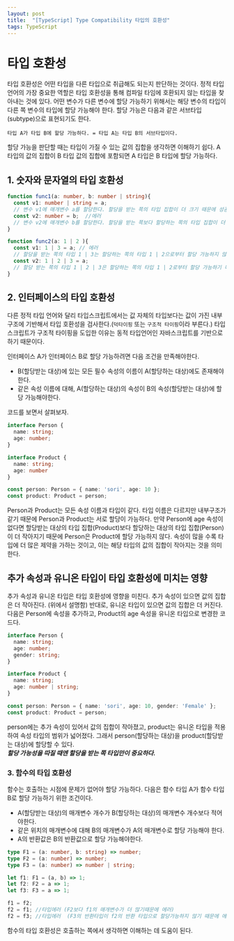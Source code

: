 ```yaml
---
layout: post
title:  "[TypeScript] Type Compatibility 타입의 호환성"
tags: TypeScript
---
```



# 타입 호환성

타입 호환성은 어떤 타입을 다른 타입으로 취급해도 되는지 판단하는 것이다. 정적 타입 언어의 가장 중요한 역할은 타입 호환성을 통해 컴파일 타임에 호환되지 않는 타입을 찾아내는 것에 있다. 어떤 변수가 다른 변수에 할당 가능하기 위해서는 해당 변수의 타입이 다른 쪽 변수의 타입에 할당 가능해야 한다. 
  할당 가능은 다음과 같은 서브타입(subtype)으로 표현되기도 한다.

`타입 A가 타입 B에 할당 가능하다. = 타입 A는 타입 B의 서브타입이다.`

할당 가능을 판단할 때는 타입이 가질 수 있는 값의 집합을 생각하면 이해하기 쉽다. A 타입의 값의 집합이 B 타입 값의 집합에 포함되면 A 타입은 B 타입에 할당 가능하다. 

## 1. 숫자와 문자열의 타입 호환성

```typescript
function func1(a: number, b: number | string){
  const v1: number | string = a;
  // 변수 v1에 매개변수 a를 할당한다. 할당을 받는 쪽의 타입 집합이 더 크기 때문에 성공   
  const v2: number = b;  //에러 
  // 변수 v2에 매개변수 b를 할당한다. 할당을 받는 쪽보다 할당하는 쪽의 타입 집합이 더 크기 때문에 에러
}
```

```typescript
function func2(a: 1 | 2 ){
  const v1: 1 | 3 = a; // 에러
  // 할당을 받는 쪽의 타입 1 | 3는 할당하는 쪽의 타입 1 | 2으로부터 할당 가능하지 않기 때문에 에러
  const v2: 1 | 2 | 3 = a; 
  // 할당 받는 쪽의 타입 1 | 2 | 3은 할당하는 쪽의 타입 1 | 2로부터 할당 가능하기 때문에 성공  
}
```

## 2. 인터페이스의 타입 호환성 

다른 정적 타입 언어와 달리 타입스크립트에서는 값 자체의 타입보다는 값이 가진 내부 구조에 기반해서 타입 호환성을 검사한다.(`덕타이핑` 또는 `구조적 타이핑`이라 부른다.) 타입스크립트가 구조적 타이핑을 도입한 이유는 동적 타입언어인 자바스크립트를 기반으로 하기 때문이다.

인터페이스 A가 인터페이스 B로 할당 가능하려면 다음 조건을 만족해야한다.
- B(할당받는 대상)에 있는 모든 필수 속성의 이름이 A(할당하는 대상)에도 존재해야한다.
- 같은 속성 이름에 대해, A(할당하는 대상)의 속성이 B의 속성(할당받는 대상)에 할당 가능해야한다.

코드를 보면서 살펴보자.

```typescript
interface Person {
  name: string;
  age: number;
}

interface Product {
  name: string;
  age: number
}

const person: Person = { name: 'sori', age: 10 };
const product: Product = person;
```

Person과 Product는 모든 속성 이름과 타입이 같다. 타입 이름은 다르지만 내부구조가 같기 때문에 Person과 Product는 서로 할당이 가능하다.
만약 Person에 age 속성이 없다면 할당받는 대상의 타입 집합(Product)보다 할당하는 대상의 타입 집합(Person)이 더 작아지기 때문에 Person은 Product에 할당 가능하지 않다. 속성이 많을 수록 타입에 더 많은 제약을 가하는 것이고, 이는 해당 타입의 값의 집합이 작아지는 것을 의미한다. 


## 추가 속성과 유니온 타입이 타입 호환성에 미치는 영향

추가 속성과 유니온 타입은 타입 호환성에 영향을 미친다. 추가 속성이 있으면 값의 집합은 더 작아진다. (위에서 설명함) 반대로, 유니온 타입이 있으면 값의 집합은 더 커진다.
  다음은 Person에 속성을 추가하고, Product의 age 속성을 유니온 타입으로 변경한 코드다.

```typescript
interface Person {
  name: string;
  age: number;
  gender: string;
}

interface Product {
  name: string;
  age: number | string;
}

const person: Person = { name: 'sori', age: 10, gender: 'Female' };
const product: Product = person;
```  

person에는 추가 속성이 있어서 값의 집합이 작아졌고, product는 유니온 타입을 적용하여 속성 타입의 범위가 넓어졌다. 그래서 person(할당하는 대상)을 product(할당받는 대상)에 할당할 수 있다.  
***할당 가능성을 따질 때엔 할당을 받는 쪽 타입만이 중요하다.***


### 3. 함수의 타입 호환성

함수는 호출하는 시점에 문제가 없어야 할당 가능하다. 다음은 함수 타입 A가 함수 타입 B로 할당 가능하기 위한 조건이다.

- A(할당받는 대상)의 매개변수 개수가 B(할당하는 대상)의 매개변수 개수보다 적어야한다.
- 같은 위치의 매개변수에 대해 B의 매개변수가 A의 매개변수로 할당 가능해야 한다.
- A의 반환값은 B의 반환값으로 할당 가능해야한다.

```typescript
type F1 = (a: number, b: string) => number;
type F2 = (a: number) => number;
type F3 = (a: number) => number | string;

let f1: F1 = (a, b) => 1;
let f2: F2 = a => 1;
let f3: F3 = a => 1;

f1 = f2; 
f2 = f1; //타입에러 (F2보다 f1의 매개변수가 더 많기때문에 에러)
f2 = f3; //타입에러  (F3의 반환타입이 f2의 반환 타입으로 할당가능하지 않기 때문에 에러)
```
함수의 타입 호환성은 호출하는 쪽에서 생각하면 이해하는 데 도움이 된다.





